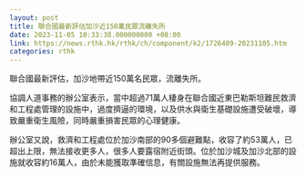 ```yaml
---
layout: post
title: 聯合國最新評估加沙近150萬民眾流離失所
date: 2023-11-05 10:33:38.000000000 +08:00
link: https://news.rthk.hk/rthk/ch/component/k2/1726489-20231105.htm
categories: rthk
---
```


聯合國最新評估，加沙地帶近150萬名民眾，流離失所。

協調人道事務的辦公室表示，當中超過71萬人棲身在聯合國近東巴勒斯坦難民救濟和工程處管理的設施中，過度擠逼的環境，以及供水與衛生基礎設施遭受破壞，導致嚴重衛生風險，同時嚴重損害民眾的心理健康。

辦公室又說，救濟和工程處位於加沙南部的90多個避難點，收容了約53萬人，已超出上限，無法接收更多人，很多人要露宿附近街頭。位於加沙城及加沙北部的設施就收容約16萬人，由於未能獲取準確信息，有關設施無法再提供服務。
